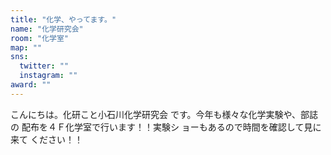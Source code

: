 ```yaml
---
title: "化学、やってます。"
name: "化学研究会"
room: "化学室"
map: ""
sns:
  twitter: ""
  instagram: ""
award: ""
---
```


こんにちは。化研こと小石川化学研究会
です。今年も様々な化学実験や、部誌の
配布を４Ｆ化学室で行います！！実験シ
ョーもあるので時間を確認して見に来て
ください！！
